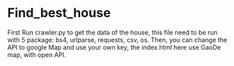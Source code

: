 # Find_best_house


First Run crawler.py to get the data of the house, this file need to be run with 5 package: bs4, urlparse, requests, csv, os.
Then, you can change the API to google Map and use your own key, the index.html here use GaoDe map, with open API.
